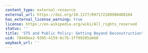 ```yaml
---
content_type: external-resource
external_url: https://doi.org/10.1177/097172189900400104
has_external_license_warning: true
license: https://en.wikipedia.org/wiki/All_rights_reserved
status: ''
title: 'STS and Public Policy: Getting Beyond Deconstruction'
uid: 78448ee2-9395-4159-8c7b-1ff99205ab68
wayback_url: ''
---
```

